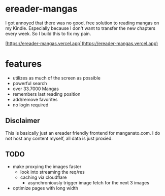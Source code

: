 # ereader-mangas

I got annoyed that there was no good, free solution to reading mangas on my Kindle. Especially because I don't want to transfer the new chapters every week.
So I build this to fix my pain.

[https://ereader-mangas.vercel.app](https://ereader-mangas.vercel.app)

# features

- utilizes as much of the screen as possible
- powerful search
- over 33.7000 Mangas
- remembers last reading position
- add/remove favorites
- no login required

## Disclaimer

This is basically just an ereader friendly frontend for manganato.com. I do not host any content myself, all data is just proxied.

## TODO

- make proxying the images faster
  - look into streaming the req/res
  - caching via cloudflare
    - asynchroniously trigger image fetch for the next 3 images
- optimize pages with long width
